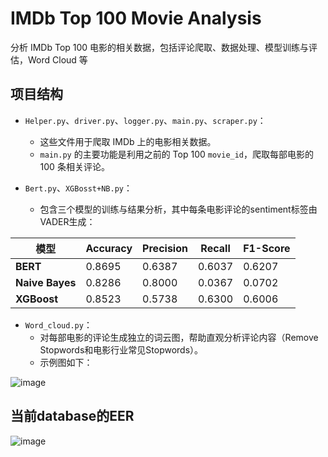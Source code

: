 # IMDb Top 100 Movie Analysis

分析 IMDb Top 100 电影的相关数据，包括评论爬取、数据处理、模型训练与评估，Word Cloud 等

## 项目结构

- `Helper.py`、`driver.py`、`logger.py`、`main.py`、`scraper.py`：
  - 这些文件用于爬取 IMDb 上的电影相关数据。
  - `main.py` 的主要功能是利用之前的 Top 100 `movie_id`，爬取每部电影的 100 条相关评论。

- `Bert.py`、`XGBosst+NB.py`：
  - 包含三个模型的训练与结果分析，其中每条电影评论的sentiment标签由VADER生成：

| 模型         | Accuracy | Precision | Recall | F1-Score |
|--------------|----------|-----------|--------|----------|
| **BERT**     | 0.8695   | 0.6387    | 0.6037 | 0.6207   |
| **Naive Bayes** | 0.8286   | 0.8000    | 0.0367 | 0.0702   |
| **XGBoost**  | 0.8523   | 0.5738    | 0.6300 | 0.6006   |

- `Word_cloud.py`：
  - 对每部电影的评论生成独立的词云图，帮助直观分析评论内容（Remove Stopwords和电影行业常见Stopwords）。
  - 示例图如下：

 ![image](https://github.com/user-attachments/assets/a85c89da-f41e-47d6-b3ab-8958ddb64dfb)

## 当前database的EER


![image](https://github.com/user-attachments/assets/17d4ce21-2bc4-4e04-a6b5-bb2d6e2efb83)

